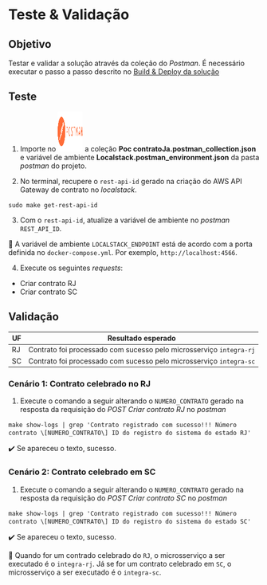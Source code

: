 <h1>Teste & Validação</h1>

## Objetivo 

Testar e validar a solução através da coleção do _Postman_. É necessário executar o passo a passo descrito no [Build & Deploy da solução](https://github.com/rpicanco/poc-contratoJa/blob/main/markdown/build-deploy-solucao.md)

## Teste

1. Importe no <a href="/postman/" rel="some text"><img src="imagens/icone-postman.png" alt="Postman" width="50" height="80" /></a> a coleção **Poc contratoJa.postman_collection.json** e variável de ambiente **Localstack.postman_environment.json** da pasta _postman_ do projeto. 

2. No terminal, recupere o `rest-api-id` gerado na criação do AWS API Gateway de contrato no _localstack_.

```
sudo make get-rest-api-id
```

3. Com o `rest-api-id`, atualize a variável de ambiente no _postman_ `REST_API_ID`.

:loudspeaker: A variável de ambiente `LOCALSTACK_ENDPOINT` está de acordo com a porta definida no `docker-compose.yml`. Por exemplo, `http://localhost:4566`.

4. Execute os seguintes _requests_:

* Criar contrato RJ
* Criar contrato SC

## Validação

| UF     | Resultado esperado                                                  |
| -------| ------------------------------------------------------------------- |
| RJ     | Contrato foi processado com sucesso pelo microsserviço `integra-rj` |
| SC     | Contrato foi processado com sucesso pelo microsserviço `integra-sc` |

### Cenário 1: Contrato celebrado no RJ

1. Execute o comando a seguir alterando o `NUMERO_CONTRATO` gerado na resposta da requisição do _POST Criar contrato RJ_ no _postman_ 

```
make show-logs | grep 'Contrato registrado com sucesso!!! Número contrato \[NUMERO_CONTRATO\] ID do registro do sistema do estado RJ'
```

:heavy_check_mark: Se apareceu o texto, sucesso.


### Cenário 2: Contrato celebrado em SC

1. Execute o comando a seguir alterando o `NUMERO_CONTRATO` gerado na resposta da requisição do _POST Criar contrato SC_ no _postman_ 

```
make show-logs | grep 'Contrato registrado com sucesso!!! Número contrato \[NUMERO_CONTRATO\] ID do registro do sistema do estado SC'
```

:heavy_check_mark: Se apareceu o texto, sucesso.

:loudspeaker: Quando for um contrado celebrado do `RJ`, o microsserviço a ser executado é o `integra-rj`. Já se for um contrato celebrado em `SC`, o microsserviço a ser executado é o `integra-sc`. 